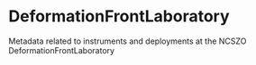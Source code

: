 # DeformationFrontLaboratory
Metadata related to instruments and deployments at the NCSZO DeformationFrontLaboratory
